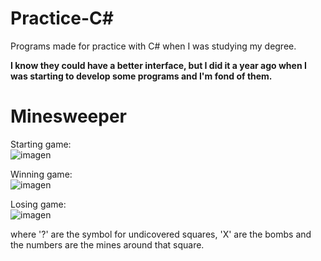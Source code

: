 # Practice-C#
Programs made for practice with C# when I was studying my degree.

**I know they could have a better interface, but I did it a year ago when I was starting to develop some programs and I'm fond of them.**

# Minesweeper

Starting game: </br>
![imagen](https://github.com/Ahrkhael/Practice-C-/assets/137686345/dbf1024f-e783-4843-954e-852dfb56e32b)

Winning game: </br>
![imagen](https://github.com/Ahrkhael/Practice-C-/assets/137686345/fc1a6b7e-c3c5-4732-a02c-aa972e00b0a4)

Losing game: </br>
![imagen](https://github.com/Ahrkhael/Practice-C-/assets/137686345/d5f886de-2774-484d-974e-3a1eb69723b7)

where '?' are the symbol for undicovered squares, 'X' are the bombs and the numbers are the mines around that square.


